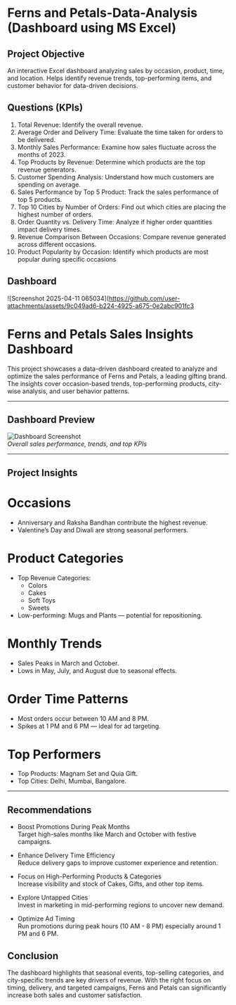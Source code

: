 # Ferns and Petals-Data-Analysis (Dashboard using MS Excel)
## Project Objective
An interactive Excel dashboard analyzing sales by occasion, product, time, and location.
Helps identify revenue trends, top-performing items, and customer behavior for data-driven decisions.

## Questions (KPIs)
 1. Total Revenue: Identify the overall revenue.
 2. Average Order and Delivery Time: Evaluate the time taken for orders to be delivered.
 3. Monthly Sales Performance: Examine how sales fluctuate across the months of 2023.
 4. Top Products by Revenue: Determine which products are the top revenue generators.
 5. Customer Spending Analysis: Understand how much customers are spending on
 average.
 6. Sales Performance by Top 5 Product: Track the sales performance of top 5 products.
 7. Top 10 Cities by Number of Orders: Find out which cities are placing the highest
 number of orders.
 8. Order Quantity vs. Delivery Time: Analyze if higher order quantities impact delivery
 times.
 9. Revenue Comparison Between Occasions: Compare revenue generated across
 different occasions.
 10. Product Popularity by Occasion: Identify which products are most popular during
 specific occasions

## Dashboard 
![Screenshot 2025-04-11 065034](https://github.com/user-attachments/assets/9c049ad6-b224-4925-a675-0e2abc901fc3

# Ferns and Petals Sales Insights Dashboard

This project showcases a data-driven dashboard created to analyze and optimize the sales performance of Ferns and Petals, a leading gifting brand. The insights cover occasion-based trends, top-performing products, city-wise analysis, and user behavior patterns.

---

## Dashboard Preview

![Dashboard Screenshot](./images/dashboard-overview.png)  
*Overall sales performance, trends, and top KPIs*

---

## Project Insights

# Occasions
- Anniversary and Raksha Bandhan contribute the highest revenue.
- Valentine’s Day and Diwali are strong seasonal performers.

# Product Categories
- Top Revenue Categories:
  - Colors
  - Cakes
  - Soft Toys
  - Sweets
- Low-performing: Mugs and Plants — potential for repositioning.

# Monthly Trends
- Sales Peaks in March and October.
- Lows in May, July, and August due to seasonal effects.

# Order Time Patterns
- Most orders occur between 10 AM and 8 PM.
- Spikes at 1 PM and 6 PM — ideal for ad targeting.

# Top Performers
- Top Products: Magnam Set and Quia Gift.
- Top Cities: Delhi, Mumbai, Bangalore.

---

## Recommendations

- Boost Promotions During Peak Months  
  Target high-sales months like March and October with festive campaigns.

- Enhance Delivery Time Efficiency  
  Reduce delivery gaps to improve customer experience and retention.

- Focus on High-Performing Products & Categories  
  Increase visibility and stock of Cakes, Gifts, and other top items.

- Explore Untapped Cities  
  Invest in marketing in mid-performing regions to uncover new demand.

- Optimize Ad Timing  
  Run promotions during peak hours (10 AM - 8 PM) especially around 1 PM and 6 PM.



## Conclusion

The dashboard highlights that seasonal events, top-selling categories, and city-specific trends are key drivers of revenue. With the right focus on timing, delivery, and targeted campaigns, Ferns and Petals can significantly increase both sales and customer satisfaction.



